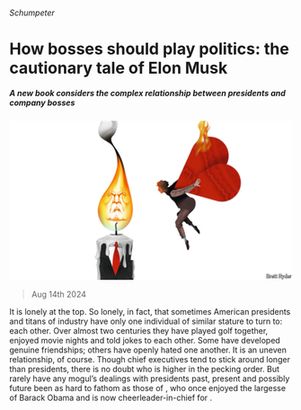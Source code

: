 ###### Schumpeter

# How bosses should play politics: the cautionary tale of Elon Musk 

##### A new book considers the complex relationship between presidents and company bosses 

![image](images/20240817_WBD000.jpg) 

> Aug 14th 2024 

It is lonely at the top. So lonely, in fact, that sometimes American presidents and titans of industry have only one individual of similar stature to turn to: each other. Over almost two centuries they have played golf together, enjoyed movie nights and told jokes to each other. Some have developed genuine friendships; others have openly hated one another. It is an uneven relationship, of course. Though chief executives tend to stick around longer than presidents, there is no doubt who is higher in the pecking order. But rarely have any mogul’s dealings with presidents past, present and possibly future been as hard to fathom as those of , who once enjoyed the largesse of Barack Obama and is now cheerleader-in-chief for . 


